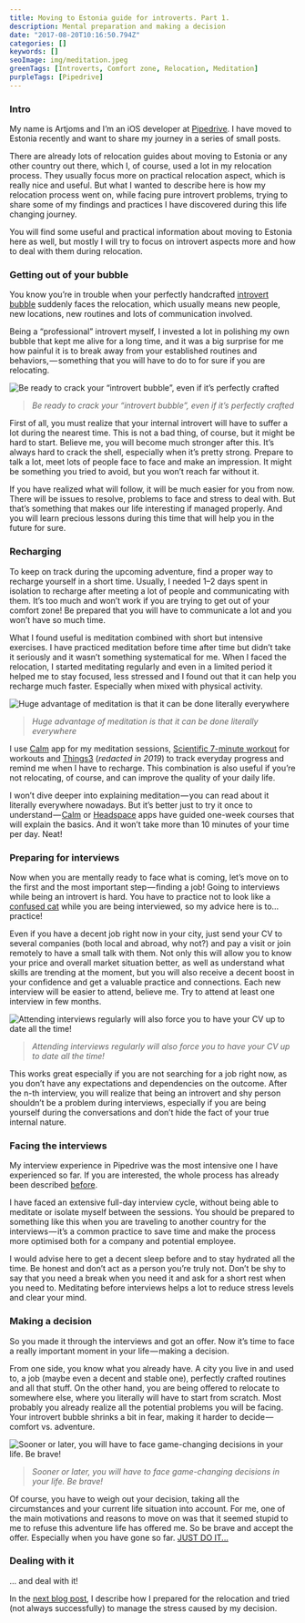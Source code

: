 ```yaml
---
title: Moving to Estonia guide for introverts. Part 1.
description: Mental preparation and making a decision
date: "2017-08-20T10:16:50.794Z"
categories: []
keywords: []
seoImage: img/meditation.jpeg
greenTags: [Introverts, Comfort zone, Relocation, Meditation]
purpleTags: [Pipedrive]
---
```


### **Intro**

My name is Artjoms and I’m an iOS developer at [Pipedrive](https://www.pipedrive.com/en/jobs). I have moved to Estonia recently and want to share my journey in a series of small posts.

There are already lots of relocation guides about moving to Estonia or any other country out there, which I, of course, used a lot in my relocation process. They usually focus more on practical relocation aspect, which is really nice and useful. But what I wanted to describe here is how my relocation process went on, while facing pure introvert problems, trying to share some of my findings and practices I have discovered during this life changing journey.

You will find some useful and practical information about moving to Estonia here as well, but mostly I will try to focus on introvert aspects more and how to deal with them during relocation.

### Getting out of your bubble

You know you’re in trouble when your perfectly handcrafted [introvert bubble](http://www.huffingtonpost.com/2014/10/16/understanding-introverts-_n_5989656.html) suddenly faces the relocation, which usually means new people, new locations, new routines and lots of communication involved.

Being a “professional” introvert myself, I invested a lot in polishing my own bubble that kept me alive for a long time, and it was a big surprise for me how painful it is to break away from your established routines and behaviors, — something that you will have to do to for sure if you are relocating.

![Be ready to crack your “introvert bubble”, even if it’s perfectly crafted](img/bubble.jpeg)

> _Be ready to crack your “introvert bubble”, even if it’s perfectly crafted_

First of all, you must realize that your internal introvert will have to suffer a lot during the nearest time. This is not a bad thing, of course, but it might be hard to start. Believe me, you will become much stronger after this. It’s always hard to crack the shell, especially when it’s pretty strong. Prepare to talk a lot, meet lots of people face to face and make an impression. It might be something you tried to avoid, but you won’t reach far without it.

If you have realized what will follow, it will be much easier for you from now. There will be issues to resolve, problems to face and stress to deal with. But that’s something that makes our life interesting if managed properly. And you will learn precious lessons during this time that will help you in the future for sure.

### Recharging

To keep on track during the upcoming adventure, find a proper way to recharge yourself in a short time. Usually, I needed 1–2 days spent in isolation to recharge after meeting a lot of people and communicating with them. It’s too much and won’t work if you are trying to get out of your comfort zone! Be prepared that you will have to communicate a lot and you won’t have so much time.

What I found useful is meditation combined with short but intensive exercises. I have practiced meditation before time after time but didn’t take it seriously and it wasn’t something systematical for me. When I faced the relocation, I started meditating regularly and even in a limited period it helped me to stay focused, less stressed and I found out that it can help you recharge much faster. Especially when mixed with physical activity.

![Huge advantage of meditation is that it can be done literally everywhere](img/meditation.jpeg)

> _Huge advantage of meditation is that it can be done literally everywhere_

I use [Calm](https://itunes.apple.com/us/app/calm-meditation-to-relax-focus-sleep-better/id571800810?mt=8) app for my meditation sessions, [Scientific 7-minute workout](https://well.blogs.nytimes.com/projects/workouts/) for workouts and [Things3](https://culturedcode.com/things/) (_redacted in 2019_) to track everyday progress and remind me when I have to recharge. This combination is also useful if you’re not relocating, of course, and can improve the quality of your daily life.

I won’t dive deeper into explaining meditation — you can read about it literally everywhere nowadays. But it’s better just to try it once to understand — [Calm](https://itunes.apple.com/us/app/calm-meditation-to-relax-focus-sleep-better/id571800810?mt=8) or [Headspace](https://itunes.apple.com/us/app/headspace-guided-meditation/id493145008?mt=8) apps have guided one-week courses that will explain the basics. And it won’t take more than 10 minutes of your time per day. Neat!

### Preparing for interviews

Now when you are mentally ready to face what is coming, let’s move on to the first and the most important step — finding a job! Going to interviews while being an introvert is hard. You have to practice not to look like a [confused cat](http://gph.is/18XyBkW) while you are being interviewed, so my advice here is to… practice!

Even if you have a decent job right now in your city, just send your CV to several companies (both local and abroad, why not?) and pay a visit or join remotely to have a small talk with them. Not only this will allow you to know your price and overall market situation better, as well as understand what skills are trending at the moment, but you will also receive a decent boost in your confidence and get a valuable practice and connections. Each new interview will be easier to attend, believe me. Try to attend at least one interview in few months.

![Attending interviews regularly will also force you to have your CV up to date all the time!](img/interview.jpeg)

> _Attending interviews regularly will also force you to have your CV up to date all the time!_

This works great especially if you are not searching for a job right now, as you don’t have any expectations and dependencies on the outcome. After the n-th interview, you will realize that being an introvert and shy person shouldn’t be a problem during interviews, especially if you are being yourself during the conversations and don’t hide the fact of your true internal nature.

### Facing the interviews

My interview experience in Pipedrive was the most intensive one I have experienced so far. If you are interested, the whole process has already been described [before](https://medium.com/@cvbk/how-i-got-my-brilliant-new-job-2e8c4ffb3f76).

I have faced an extensive full-day interview cycle, without being able to meditate or isolate myself between the sessions. You should be prepared to something like this when you are traveling to another country for the interviews — it’s a common practice to save time and make the process more optimised both for a company and potential employee.

I would advise here to get a decent sleep before and to stay hydrated all the time. Be honest and don’t act as a person you’re truly not. Don’t be shy to say that you need a break when you need it and ask for a short rest when you need to. Meditating before interviews helps a lot to reduce stress levels and clear your mind.

### Making a decision

So you made it through the interviews and got an offer. Now it’s time to face a really important moment in your life — making a decision.

From one side, you know what you already have. A city you live in and used to, a job (maybe even a decent and stable one), perfectly crafted routines and all that stuff. On the other hand, you are being offered to relocate to somewhere else, where you literally will have to start from scratch. Most probably you already realize all the potential problems you will be facing. Your introvert bubble shrinks a bit in fear, making it harder to decide — comfort vs. adventure.

![Sooner or later, you will have to face game-changing decisions in your life. Be brave!](img/choice.jpeg)

> _Sooner or later, you will have to face game-changing decisions in your life. Be brave!_

Of course, you have to weigh out your decision, taking all the circumstances and your current life situation into account. For me, one of the main motivations and reasons to move on was that it seemed stupid to me to refuse this adventure life has offered me. So be brave and accept the offer. Especially when you have gone so far. [JUST DO IT...](https://www.youtube.com/watch?v=ZXsQAXx_ao0)

### Dealing with it

… and deal with it!

In the [next blog post](/moving-to-estonia-for-introverts-2), I describe how I prepared for the relocation and tried (not always successfully) to manage the stress caused by my decision.
